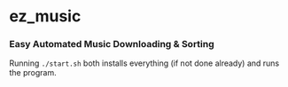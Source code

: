 # ez_music
### Easy Automated Music Downloading & Sorting
Running `./start.sh` both installs everything (if not done already) and runs the program.
